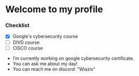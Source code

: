 # Welcome to my profile

### Checklist
- [x] Google's cybersecurity course
- [ ] DIVD course
- [ ] CISCO course

* I’m currently working on google cybersecurity certificate.
* You can ask me about my day!
* You can reach me on discord: "Wiazix"
